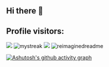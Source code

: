 ## Hi there 👋
## Profile visitors:
<img src="https://count.kjchmc.cn/get/@:MaksimSazanovich?theme=gelbooru" />

<img src="https://github-readme-streak-stats.herokuapp.com/?user=MaksimSazanovich&theme=dark-smoky" alt="mystreak"/>

<img src="https://github-profile-trophy.vercel.app/?username=MaksimSazanovich&theme=dark-smoky&no-bg=true" />

<img src="https://myreadme.vercel.app/api/embed/MaksimSazanovich?panels=userstatistics,toprepositories,toplanguages,commitgraph" alt="reimaginedreadme" />

[![Ashutosh's github activity graph](https://github-readme-activity-graph.vercel.app/graph?username=MaksimSazanovich&theme=high-contrast)](https://github.com/MaksimSazanovich/github-readme-activity-graph)


<!--
**MaksimSazanovich/MaksimSazanovich** is a ✨ _special_ ✨ repository because its `README.md` (this file) appears on your GitHub profile.

Here are some ideas to get you started:https://github.com/MaksimSazanovich/github-readme-activity-graph

- 🔭 I’m currently working on ...
- 🌱 I’m currently learning ...
- 👯 I’m looking to collaborate on ...
- 🤔 I’m looking for help with ...
- 💬 Ask me about ...
- 📫 How to reach me: ...
- 😄 Pronouns: ...
- ⚡ Fun fact: ...
-->
